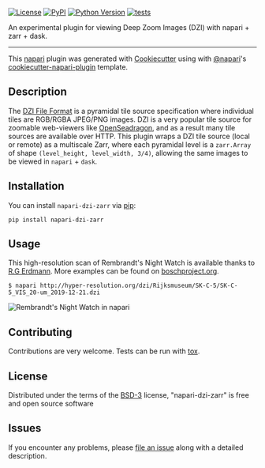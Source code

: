 
[![License](https://img.shields.io/pypi/l/napari-dzi-zarr.svg?color=green)](https://github.com/napari/napari-dzi-zarr/raw/master/LICENSE)
[![PyPI](https://img.shields.io/pypi/v/napari-dzi-zarr.svg?color=green)](https://pypi.org/project/napari-dzi-zarr)
[![Python Version](https://img.shields.io/pypi/pyversions/napari-dzi-zarr.svg?color=green)](https://python.org)
[![tests](https://github.com/manzt/napari-dzi-zarr/workflows/tests/badge.svg)](https://github.com/manzt/napari-dzi-zarr/actions)

An experimental plugin for viewing Deep Zoom Images (DZI) with napari + zarr + dask.

----------------------------------

This [napari] plugin was generated with [Cookiecutter] using with [@napari]'s [cookiecutter-napari-plugin] template.

## Description 

The [DZI File Format](https://github.com/openseadragon/openseadragon/wiki/The-DZI-File-Format) 
is a pyramidal tile source specification where individual tiles are RGB/RGBA JPEG/PNG images. 
DZI is a very popular tile source for zoomable web-viewers like 
[OpenSeadragon](https://openseadragon.github.io/), and as a result many tile sources are available over 
HTTP. This plugin wraps a DZI tile source (local or remote) as a multiscale Zarr, where each pyramidal level is a `zarr.Array` of shape `(level_height, level_width, 3/4)`, allowing the same images to be viewed 
in `napari` + `dask`.

## Installation

You can install `napari-dzi-zarr` via [pip]:

    pip install napari-dzi-zarr


## Usage

This high-resolution scan of Rembrandt's Night Watch is available thanks to [R.G Erdmann](https://twitter.com/erdmann). More examples can be found on [boschproject.org](http://boschproject.org).

    $ napari http://hyper-resolution.org/dzi/Rijksmuseum/SK-C-5/SK-C-5_VIS_20-um_2019-12-21.dzi

![Rembrandt's Night Watch in napari](./night_watch_napari.png)

## Contributing

Contributions are very welcome. Tests can be run with [tox].

## License

Distributed under the terms of the [BSD-3] license,
"napari-dzi-zarr" is free and open source software

## Issues

If you encounter any problems, please [file an issue] along with a detailed description.

[napari]: https://github.com/napari/napari
[Cookiecutter]: https://github.com/audreyr/cookiecutter
[@napari]: https://github.com/napari
[MIT]: http://opensource.org/licenses/MIT
[BSD-3]: http://opensource.org/licenses/BSD-3-Clause
[GNU GPL v3.0]: http://www.gnu.org/licenses/gpl-3.0.txt
[GNU LGPL v3.0]: http://www.gnu.org/licenses/lgpl-3.0.txt
[Apache Software License 2.0]: http://www.apache.org/licenses/LICENSE-2.0
[Mozilla Public License 2.0]: https://www.mozilla.org/media/MPL/2.0/index.txt
[cookiecutter-napari-plugin]: https://github.com/napari/cookiecutter-napari-plugin
[file an issue]: https://github.com/manzt/napari-dzi-zarr/issues
[napari]: https://github.com/napari/napari
[tox]: https://tox.readthedocs.io/en/latest/
[pip]: https://pypi.org/project/pip/
[PyPI]: https://pypi.org/


